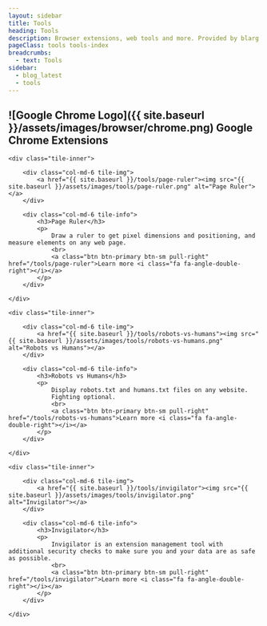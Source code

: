 ```yaml
---
layout: sidebar
title: Tools
heading: Tools
description: Browser extensions, web tools and more. Provided by blarg.co.uk.
pageClass: tools tools-index
breadcrumbs:
  - text: Tools
sidebar:
  - blog_latest
  - tools
---
```


## ![Google Chrome Logo]({{ site.baseurl }}/assets/images/browser/chrome.png) Google Chrome Extensions

<!-- Page Ruler -->
<div class="row tile">

	<div class="tile-inner">

		<div class="col-md-6 tile-img">
			<a href="{{ site.baseurl }}/tools/page-ruler"><img src="{{ site.baseurl }}/assets/images/tools/page-ruler.png" alt="Page Ruler"></a>
		</div>

		<div class="col-md-6 tile-info">
			<h3>Page Ruler</h3>
			<p>
				Draw a ruler to get pixel dimensions and positioning, and measure elements on any web page.
				<br>
				<a class="btn btn-primary btn-sm pull-right" href="/tools/page-ruler">Learn more <i class="fa fa-angle-double-right"></i></a>
			</p>
		</div>

	</div>

</div>

<!-- Robots vs Humans -->
<div class="row tile">

	<div class="tile-inner">

		<div class="col-md-6 tile-img">
			<a href="{{ site.baseurl }}/tools/robots-vs-humans"><img src="{{ site.baseurl }}/assets/images/tools/robots-vs-humans.png" alt="Robots vs Humans"></a>
		</div>

		<div class="col-md-6 tile-info">
			<h3>Robots vs Humans</h3>
			<p>
				Display robots.txt and humans.txt files on any website.
				Fighting optional.
				<br>
				<a class="btn btn-primary btn-sm pull-right" href="/tools/robots-vs-humans">Learn more <i class="fa fa-angle-double-right"></i></a>
			</p>
		</div>

	</div>

</div>

<!-- Invigilator -->
<div class="row tile">

	<div class="tile-inner">

		<div class="col-md-6 tile-img">
			<a href="{{ site.baseurl }}/tools/invigilator"><img src="{{ site.baseurl }}/assets/images/tools/invigilator.png" alt="Invigilator"></a>
		</div>

		<div class="col-md-6 tile-info">
			<h3>Invigilator</h3>
			<p>
				Invigilator is an extension management tool with additional security checks to make sure you and your data are as safe as possible.
				<br>
				<a class="btn btn-primary btn-sm pull-right" href="/tools/invigilator">Learn more <i class="fa fa-angle-double-right"></i></a>
			</p>
		</div>

	</div>

</div>